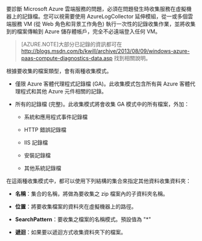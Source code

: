 
要診斷 Microsoft Azure 雲端服務的問題，必須在問題發生時收集服務在虛擬機器上的記錄檔。您可以視需要使用 AzureLogCollector 延伸模組，從一或多個雲端服務 VM (從 Web 角色和背景工作角色) 執行一次性的記錄收集作業，並將收集到的檔案傳輸到 Azure 儲存體帳戶，完全不必遠端登入任何 VM。

> [AZURE.NOTE]大部分已記錄的資訊都可在 http://blogs.msdn.com/b/kwill/archive/2013/08/09/windows-azure-paas-compute-diagnostics-data.asp 找到相關說明。

根據要收集的檔案類型，會有兩種收集模式。
- 僅限 Azure 客體代理程式記錄檔 (GA)。此收集模式包含所有與 Azure 客體代理程式和其他 Azure 元件相關的記錄。
- 所有的記錄檔 (完整)。此收集模式將會收集 GA 模式中的所有檔案，外加：

  - 系統和應用程式事件記錄檔
  
  - HTTP 錯誤記錄檔
  
  - IIS 記錄檔
  
  - 安裝記錄檔
  
  - 其他系統記錄檔

在這兩種收集模式中，都可以使用下列結構的集合來指定其他資料收集資料夾：

- **名稱**：集合的名稱，將做為要收集之 zip 檔案內的子資料夾名稱。

- **位置**：將要收集檔案的資料夾在虛擬機器上的路徑。

- **SearchPattern**：要收集之檔案的名稱模式。預設值為 "*"

- **遞迴**：如果要以遞迴方式收集資料夾下的檔案。

<!----HONumber=AcomDC_0323_2016-->
